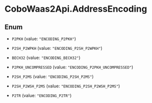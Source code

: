 # CoboWaas2Api.AddressEncoding

## Enum


* `P2PKH` (value: `"ENCODING_P2PKH"`)

* `P2SH_P2WPKH` (value: `"ENCODING_P2SH_P2WPKH"`)

* `BECH32` (value: `"ENCODING_BECH32"`)

* `P2PKH_UNCOMPRESSED` (value: `"ENCODING_P2PKH_UNCOMPRESSED"`)

* `P2SH_P2MS` (value: `"ENCODING_P2SH_P2MS"`)

* `P2SH_P2WSH_P2MS` (value: `"ENCODING_P2SH_P2WSH_P2MS"`)

* `P2TR` (value: `"ENCODING_P2TR"`)


